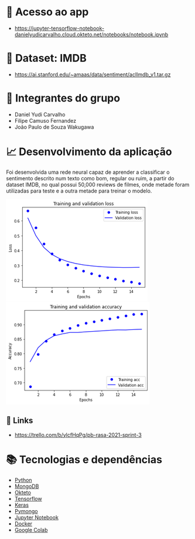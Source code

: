 #  :red_circle: Acesso ao app
- https://jupyter-tensorflow-notebook-danielyudicarvalho.cloud.okteto.net/notebooks/notebook.ipynb

#  :floppy_disk: Dataset: IMDB
- https://ai.stanford.edu/~amaas/data/sentiment/aclImdb_v1.tar.gz

# :busts_in_silhouette: Integrantes do grupo
- Daniel Yudi Carvalho
- Filipe Camuso Fernandez
- João Paulo de Souza Wakugawa

# :chart_with_upwards_trend: Desenvolvimento da aplicação
Foi desenvolvida uma rede neural capaz de aprender a classificar o sentimento descrito num texto como bom, regular ou ruim, a partir do dataset IMDB, no qual possui 50,000 reviews de filmes, onde metade foram utilizadas para teste e a outra metade para treinar o modelo.

<img title="Modelo PLN 1" alt="Alt text" src="/images/modeloPLN.png">
<img title="Modelo PLN 2" alt="Alt text" src="/images/modeloPLN2.png">


## :pushpin: Links
- https://trello.com/b/ylcfHqPg/pb-rasa-2021-sprint-3

# :books: Tecnologias e dependências
- <a href="https://docs.python.org/3/">Python</a>
- <a href="https://docs.mongodb.com/">MongoDB</a>
- <a href="https://okteto.com/docs/reference/manifest/">Okteto</a>
- <a href="https://www.tensorflow.org/">Tensorflow</a>
- <a href="https://keras.io/">Keras</a>
- <a href="https://pymongo.readthedocs.io/en/stable/index.html">Pymongo</a>
- <a href="https://jupyter.org/">Jupyter Notebook</a>
- <a href="https://www.docker.com/">Docker</a>
- <a href="https://colab.research.google.com/notebooks/welcome.ipynb?hl=pt_BR">Google Colab</a>
